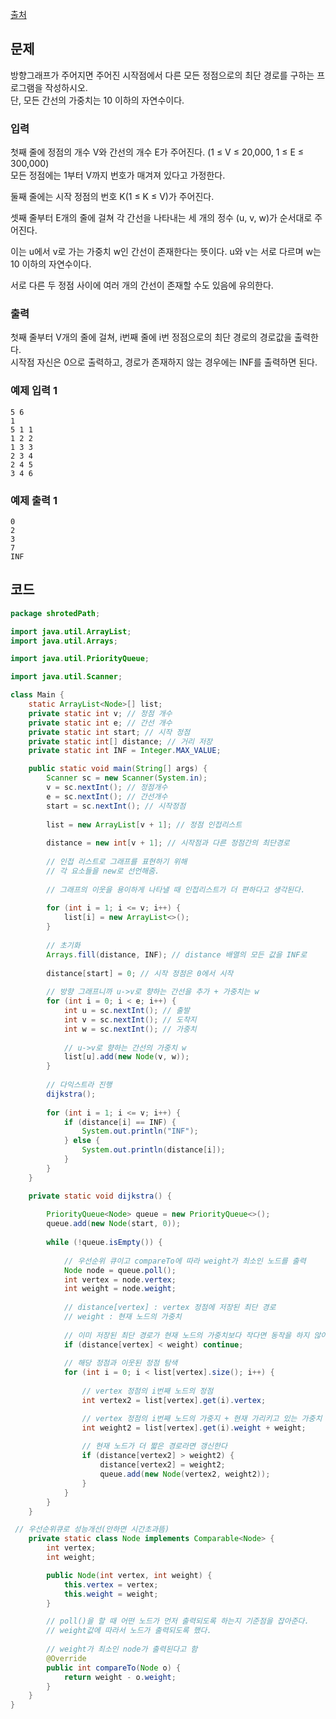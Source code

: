 [출처](https://youngest-programming.tistory.com/439)

## 문제

방향그래프가 주어지면 주어진 시작점에서 다른 모든 정점으로의 최단 경로를 구하는 프로그램을 작성하시오.  
단, 모든 간선의 가중치는 10 이하의 자연수이다.

### 입력 

첫째 줄에 정점의 개수 V와 간선의 개수 E가 주어진다. (1 ≤ V ≤ 20,000, 1 ≤ E ≤ 300,000)  
모든 정점에는 1부터 V까지 번호가 매겨져 있다고 가정한다.  

둘째 줄에는 시작 정점의 번호 K(1 ≤ K ≤ V)가 주어진다.  

셋째 줄부터 E개의 줄에 걸쳐 각 간선을 나타내는 세 개의 정수 (u, v, w)가 순서대로 주어진다.  

이는 u에서 v로 가는 가중치 w인 간선이 존재한다는 뜻이다. u와 v는 서로 다르며 w는 10 이하의 자연수이다.  

서로 다른 두 정점 사이에 여러 개의 간선이 존재할 수도 있음에 유의한다.

### 출력 

첫째 줄부터 V개의 줄에 걸쳐, i번째 줄에 i번 정점으로의 최단 경로의 경로값을 출력한다.  
시작점 자신은 0으로 출력하고, 경로가 존재하지 않는 경우에는 INF를 출력하면 된다.

### 예제 입력 1

```
5 6
1
5 1 1
1 2 2
1 3 3
2 3 4
2 4 5
3 4 6
```

### 예제 출력 1

```
0
2
3
7
INF
```

## 코드 

``` java
package shrotedPath;

import java.util.ArrayList;
import java.util.Arrays;

import java.util.PriorityQueue;

import java.util.Scanner;

class Main {
    static ArrayList<Node>[] list;
    private static int v; // 정점 개수 
    private static int e; // 간선 개수 
    private static int start; // 시작 정점
    private static int[] distance; // 거리 저장
    private static int INF = Integer.MAX_VALUE;

    public static void main(String[] args) {
        Scanner sc = new Scanner(System.in);
        v = sc.nextInt(); // 정점개수
        e = sc.nextInt(); // 간선개수
        start = sc.nextInt(); // 시작정점
        
        list = new ArrayList[v + 1]; // 정점 인접리스트
        
        distance = new int[v + 1]; // 시작점과 다른 정점간의 최단경로
        
        // 인접 리스트로 그래프를 표현하기 위해 
        // 각 요소들을 new로 선언해줌.
        
        // 그래프의 이웃을 용이하게 나타낼 때 인접리스트가 더 편하다고 생각된다. 
        
        for (int i = 1; i <= v; i++) {
            list[i] = new ArrayList<>();
        }
        
        // 초기화
        Arrays.fill(distance, INF); // distance 배열의 모든 값을 INF로
        
        distance[start] = 0; // 시작 정점은 0에서 시작
        
        // 방향 그래프니까 u->v로 향하는 간선을 추가 + 가중치는 w
        for (int i = 0; i < e; i++) {
            int u = sc.nextInt(); // 출발
            int v = sc.nextInt(); // 도착지
            int w = sc.nextInt(); // 가중치
            
            // u->v로 향하는 간선의 가중치 w
            list[u].add(new Node(v, w));
        }
        
        // 다익스트라 진행
        dijkstra();
        
        for (int i = 1; i <= v; i++) {
            if (distance[i] == INF) {
                System.out.println("INF");
            } else {
                System.out.println(distance[i]);
            }
        }
    }

    private static void dijkstra() {
    	
        PriorityQueue<Node> queue = new PriorityQueue<>();
        queue.add(new Node(start, 0));
        
        while (!queue.isEmpty()) {
        	
            // 우선순위 큐이고 compareTo에 따라 weight가 최소인 노드를 출력 
            Node node = queue.poll(); 
            int vertex = node.vertex;
            int weight = node.weight;
            
            // distance[vertex] : vertex 정점에 저장된 최단 경로 
            // weight : 현재 노드의 가중치
            
            // 이미 저장된 최단 경로가 현재 노드의 가중치보다 작다면 동작을 하지 않아도 됨
            if (distance[vertex] < weight) continue;
            
            // 해당 정점과 이웃된 정점 탐색 
            for (int i = 0; i < list[vertex].size(); i++) {
                
            	// vertex 정점의 i번째 노드의 정점
            	int vertex2 = list[vertex].get(i).vertex;

            	// vertex 정점의 i번째 노드의 가중지 + 현재 가리키고 있는 가중치 
                int weight2 = list[vertex].get(i).weight + weight;
                
                // 현재 노드가 더 짧은 경로라면 갱신한다
                if (distance[vertex2] > weight2) { 
                    distance[vertex2] = weight2;
                    queue.add(new Node(vertex2, weight2));
                }
            }
        }
    }

 // 우선순위큐로 성능개선(안하면 시간초과뜸)
    private static class Node implements Comparable<Node> { 
        int vertex;
        int weight;

        public Node(int vertex, int weight) {
            this.vertex = vertex;
            this.weight = weight;
        }

        // poll()을 할 때 어떤 노드가 먼저 출력되도록 하는지 기준점을 잡아준다.
        // weight값에 따라서 노드가 출력되도록 했다. 
        
        // weight가 최소인 node가 출력된다고 함
        @Override
        public int compareTo(Node o) {
            return weight - o.weight;
        }
    }
}
```




















